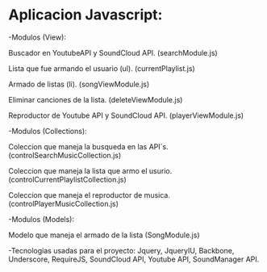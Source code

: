 Aplicacion Javascript: 
======================
-Modulos (View):

Buscador en YoutubeAPI y SoundCloud API. (searchModule.js)

Lista que fue armando el usuario (ul). (currentPlaylist.js)

Armado de listas (li). (songViewModule.js)

Eliminar canciones de la lista. (deleteViewModule.js)

Reproductor de Youtube API y SoundCloud API. (playerViewModule.js)

-Modulos (Collections):

Coleccion que maneja la busqueda en las API´s. (controlSearchMusicCollection.js)

Coleccion que maneja la lista que armo el usurio. (controlCurrentPlaylistCollection.js)

Coleccion que maneja el reproductor de musica. (controlPlayerMusicCollection.js)

-Modulos (Models):

Modelo que maneja el armado de la lista (SongModule.js)

-Tecnologias usadas para el proyecto:
Jquery, JqueryIU, Backbone, Underscore, RequireJS, SoundCloud API, Youtube API, SoundManager API.






